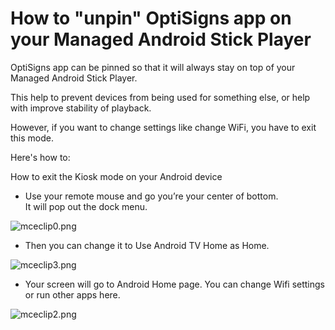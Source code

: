 # How to "unpin" OptiSigns app on your Managed Android Stick Player

OptiSigns app can be pinned so that it will always stay on top of your Managed Android Stick Player.

This help to prevent devices from being used for something else, or help with improve stability of playback.

However, if you want to change settings like change WiFi, you have to exit this mode.

Here's how to:

How to exit the Kiosk mode on your Android device

* Use your remote mouse and go you’re your center of bottom.  
  It will pop out the dock menu.

![mceclip0.png](https://support.optisigns.com/hc/article_attachments/4404842562451)

* Then you can change it to Use Android TV Home as Home.

![mceclip3.png](https://support.optisigns.com/hc/article_attachments/4404827687315)

* Your screen will go to Android Home page. You can change Wifi settings or run other apps here.

![mceclip2.png](https://support.optisigns.com/hc/article_attachments/4404827592979)